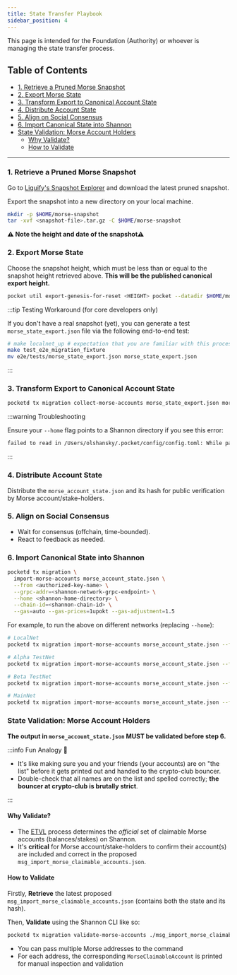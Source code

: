 ```yaml
---
title: State Transfer Playbook
sidebar_position: 4
---
```


This page is intended for the Foundation (Authority) or whoever is managing the state transfer process.

## Table of Contents <!-- omit in toc -->

- [1. Retrieve a Pruned Morse Snapshot](#1-retrieve-a-pruned-morse-snapshot)
- [2. Export Morse State](#2-export-morse-state)
- [3. Transform Export to Canonical Account State](#3-transform-export-to-canonical-account-state)
- [4. Distribute Account State](#4-distribute-account-state)
- [5. Align on Social Consensus](#5-align-on-social-consensus)
- [6. Import Canonical State into Shannon](#6-import-canonical-state-into-shannon)
- [State Validation: Morse Account Holders](#state-validation-morse-account-holders)
  - [Why Validate?](#why-validate)
  - [How to Validate](#how-to-validate)

---

### 1. Retrieve a Pruned Morse Snapshot

Go to [Liquify's Snapshot Explorer](https://pocket-snapshot-uk.liquify.com/#/pruned/) and download the latest pruned snapshot.

Export the snapshot into a new directory on your local machine.

```bash
mkdir -p $HOME/morse-snapshot
tar -xvf <snapshot-file>.tar.gz -C $HOME/morse-snapshot
```

**⚠️ Note the height and date of the snapshot⚠️**

### 2. Export Morse State

Choose the snapshot height, which must be less than or equal to the snapshot height retrieved above. **This will be the published canonical export height.**

```bash
pocket util export-genesis-for-reset <HEIGHT> pocket --datadir $HOME/morse-snapshot > morse_state_export.json
```

:::tip Testing Workaround (for core developers only)

If you don't have a real snapshot (yet), you can generate a test `morse_state_export.json` file via the
following end-to-end test:

```bash
# make localnet_up # expectation that you are familiar with this process
make test_e2e_migration_fixture
mv e2e/tests/morse_state_export.json morse_state_export.json
```

:::

### 3. Transform Export to Canonical Account State

```bash
pocketd tx migration collect-morse-accounts morse_state_export.json morse_account_state.json
```

:::warning Troubleshooting

Ensure your `--home` flag points to a Shannon directory if you see this error:

```bash
failed to read in /Users/olshansky/.pocket/config/config.toml: While parsing config: toml: invalid character at start of key: {
```

:::

### 4. Distribute Account State

Distribute the `morse_account_state.json` and its hash for public verification by Morse account/stake-holders.

### 5. Align on Social Consensus

- Wait for consensus (offchain, time-bounded).
- React to feedback as needed.

### 6. Import Canonical State into Shannon

```bash
pocketd tx migration \
  import-morse-accounts morse_account_state.json \
  --from <authorized-key-name> \
  --grpc-addr=<shannon-network-grpc-endpoint> \
  --home <shannon-home-directory> \
  --chain-id=<shannon-chain-id> \
  --gas=auto --gas-prices=1upokt --gas-adjustment=1.5
```

For example, to run the above on different networks (replacing `--home`):

```bash
# LocalNet
pocketd tx migration import-morse-accounts morse_account_state.json --from pnf --grpc-addr=localhost:9090 --home=./localnet/pocketd --chain-id=pocket --gas=auto --gas-prices=1upokt --gas-adjustment=1.5

# Alpha TestNet
pocketd tx migration import-morse-accounts morse_account_state.json --from <authorized-key-name> --grpc-addr=https://shannon-grove-grpc.alpha.poktroll.com --home=~/.pocket_prod --chain-id=pocket-alpha --gas=auto --gas-prices=1upokt --gas-adjustment=1.5

# Beta TestNet
pocketd tx migration import-morse-accounts morse_account_state.json --from <authorized-key-name> --grpc-addr=https://shannon-grove-grpc.beta.poktroll.com --home=~/.pocket_prod --chain-id=pocket-beta --gas=auto --gas-prices=1upokt --gas-adjustment=1.5

# MainNet
pocketd tx migration import-morse-accounts morse_account_state.json --from <authorized-key-name> --grpc-addr=https://shannon-grove-grpc.mainnet.poktroll.com --home=~/.pocket_prod --chain-id=pocket-mainnet --gas=auto --gas-prices=1upokt --gas-adjustment=1.5
```

### State Validation: Morse Account Holders

**The output in `morse_account_state.json` MUST be validated before step 6.**

:::info Fun Analogy 👯

- It's like making sure you and your friends (your accounts) are on "the list" before it gets printed out and handed to the crypto-club bouncer.
- Double-check that all names are on the list and spelled correctly; **the bouncer at crypto-club is brutally strict**.

:::

#### Why Validate?

- The [ETVL](3_state_transfer_overview.md) process determines the _official_ set of claimable Morse accounts (balances/stakes) on Shannon.
- It's **critical** for Morse account/stake-holders to confirm their account(s) are included and correct in the proposed `msg_import_morse_claimable_accounts.json`.

#### How to Validate

Firstly, **Retrieve** the latest proposed `msg_import_morse_claimable_accounts.json` (contains both the state and its hash).

Then, **Validate** using the Shannon CLI like so:

```bash
pocketd tx migration validate-morse-accounts ./msg_import_morse_claimable_accounts.json [morse_hex_address1, ...]
```

- You can pass multiple Morse addresses to the command
- For each address, the corresponding `MorseClaimableAccount` is printed for manual inspection and validation
